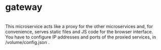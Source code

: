 # gateway
<br>
This microservice acts like a proxy for the other microservices and, for convenience, serves static files and JS code for the browser interface. <br>
You have to configure IP addresses and ports of the proxied services, in /volume/config.json . <br>
